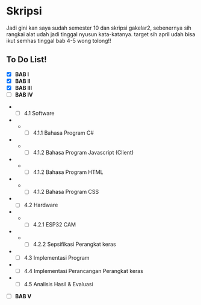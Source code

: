 # Skripsi

Jadi gini kan saya sudah semester 10 dan skripsi gakelar2, sebenernya sih rangkai alat udah jadi tinggal nyusun kata-katanya. target sih april udah bisa ikut semhas tinggal bab 4-5  wong tolong!!

## To Do List!

- [x] **BAB I**
- [x] **BAB II**
- [x] **BAB III**
- [ ] **BAB IV**
- - [ ] 4.1 Software
- - - [ ] 4.1.1 Bahasa Program C#
- - - [ ] 4.1.2 Bahasa Program Javascript (Client)
- - - [ ] 4.1.2 Bahasa Program HTML
- - - [ ] 4.1.2 Bahasa Program CSS
- - [ ] 4.2 Hardware
- - - [ ] 4.2.1 ESP32 CAM
- - - [ ] 4.2.2 Sepsifikasi Perangkat keras
- - [ ] 4.3 Implementasi Program
- - [ ] 4.4 Implementasi Perancangan Perangkat keras
- - [ ] 4.5 Analisis Hasil & Evaluasi
- [ ] **BAB V**